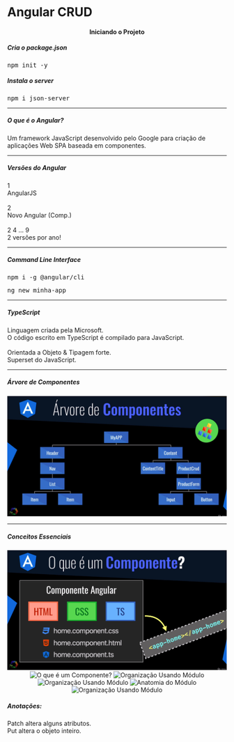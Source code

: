 <h1 align="left">Angular CRUD</h1>

<h4 align="center">Iniciando o Projeto</h4>

<h5 align="left">Cria o package.json</h5>
<pre>npm init -y</pre>

<h5 align="left">Instala o server</h5>
<pre>npm i json-server</pre>

<hr />

<h5 align="left">O que é o Angular?</h5>

<p align="left">
    Um framework JavaScript desenvolvido pelo Google para criação de aplicações Web SPA baseada em componentes.
</p>

<hr />

<h5 align="left">Versões do Angular</h5>

<p align="left">
    1 <br />
    AngularJS <br />
    <br />
    2 <br />
    Novo Angular (Comp.) <br />
    <br />
    2 4 ... 9 <br />
    2 versões por ano!
</p>

<hr />

<h5 align="left">Command Line Interface</h5>

<pre>npm i -g @angular/cli</pre>
<pre>ng new minha-app</pre>

<hr />

<h5 align="left">TypeScript</h5>

<p align="left">
    Linguagem criada pela Microsoft. <br />
    O código escrito em TypeScript é compilado para JavaScript. <br />
    <br />
    Orientada a Objeto & Tipagem forte. <br />
    Superset do JavaScript.
</p>

<hr />

<h5 align="left">Árvore de Componentes</h5>

<p align="center">
    <img 
        src="https://github.com/lucasrmagalhaes/angular-crud/blob/main/backend/img/arvoreDeComponentes.jpg"
        alt="Árvore de Componentes"
    >
</p>

<hr />

<h5 align="left">Conceitos Essenciais</h5>

<p align="center">
    <img 
        src="https://github.com/lucasrmagalhaes/angular-crud/blob/main/backend/img/componenteAngular.jpg"
        alt="Componente Angular"
    >
    <img 
        src="#"
        alt="O que é um Componente?"
    >
    <img 
        src="#"
        alt="Organização Usando Módulo"
    >
    <img 
        src="#"
        alt="Organização Usando Módulo"
    >
    <img 
        src="#"
        alt="Anatomia do Módulo"
    >
        <img 
        src="#"
        alt="Organização Usando Módulo"
    >
</p>

<h5 align="left">Anotações:</h5>

<p align="left">
    Patch altera alguns atributos. <br />
    Put altera o objeto inteiro.
</p>
